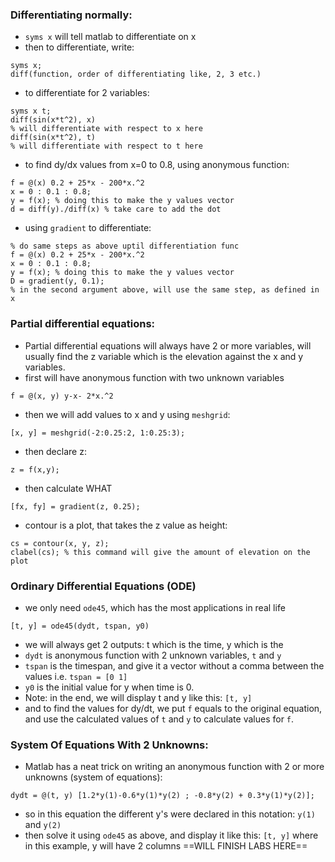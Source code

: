### Differentiating normally:
- `syms x` will tell matlab to differentiate on x
- then to differentiate, write:
```
syms x;
diff(function, order of differentiating like, 2, 3 etc.)
```

- to differentiate for 2 variables:
```
syms x t;
diff(sin(x*t^2), x)
% will differentiate with respect to x here
diff(sin(x*t^2), t)
% will differentiate with respect to t here
```

- to find dy/dx values from x=0 to 0.8, using anonymous function:
```
f = @(x) 0.2 + 25*x - 200*x.^2
x = 0 : 0.1 : 0.8;
y = f(x); % doing this to make the y values vector
d = diff(y)./diff(x) % take care to add the dot
```

- using `gradient` to differentiate:
```
% do same steps as above uptil differentiation func
f = @(x) 0.2 + 25*x - 200*x.^2
x = 0 : 0.1 : 0.8;
y = f(x); % doing this to make the y values vector
D = gradient(y, 0.1);
% in the second argument above, will use the same step, as defined in x
```

### Partial differential equations:
- Partial differential equations will always have 2 or more variables, will usually find the z variable which is the elevation against the x and y variables.
- first will have anonymous function with two unknown variables
```
f = @(x, y) y-x- 2*x.^2
```
- then we will add values to x and y using `meshgrid`:
```
[x, y] = meshgrid(-2:0.25:2, 1:0.25:3);
```
- then declare z:
```
z = f(x,y);
```
- then calculate WHAT
```
[fx, fy] = gradient(z, 0.25);
```
- contour is a plot, that takes the z value as height:
```
cs = contour(x, y, z);
clabel(cs); % this command will give the amount of elevation on the plot
```

### Ordinary Differential Equations (ODE)
- we only need `ode45`, which has the most applications in real life
```
[t, y] = ode45(dydt, tspan, y0)
```
- we will always get 2 outputs: t which is the time, y which is the 
- `dydt` is anonymous function with 2 unknown variables, `t` and `y`
- `tspan` is the timespan, and give it a vector without a comma between the values i.e. `tspan = [0 1]`
- `y0` is the initial value for y when time is 0.
- Note: in the end, we will display t and y like this: `[t, y]`
- and to find the values for dy/dt, we put `f` equals to the original equation, and use the calculated values of `t` and `y` to calculate values for `f`.

### System Of Equations With 2 Unknowns:
- Matlab has a neat trick on writing an anonymous function with 2 or more unknowns (system of equations):
```
dydt = @(t, y) [1.2*y(1)-0.6*y(1)*y(2) ; -0.8*y(2) + 0.3*y(1)*y(2)];
```
- so in this equation the different y's were declared in this notation: `y(1)` and `y(2)`
- then solve it using `ode45` as above, and display it like this: `[t, y]` where in this example, y will have 2 columns
==WILL FINISH LABS HERE==
